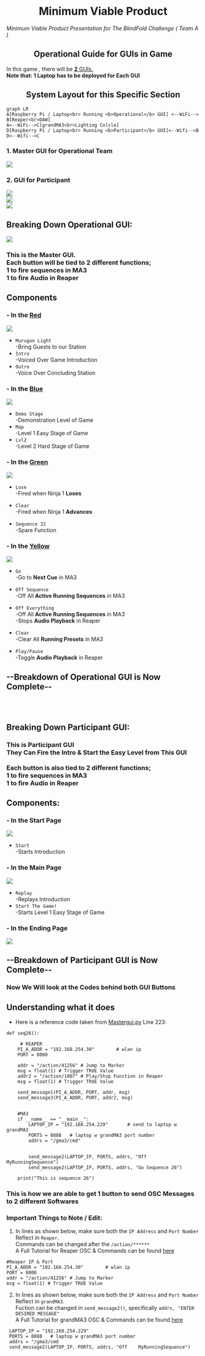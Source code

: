 <h1 align="center">
  Minimum Viable Product 
</h1>

<p align="center">

 <i align="center">Minimum Viable Product Presentation for The BlindFold Challenge ( Team A ) </i>
</p>

<h2 align="center">
  Operational Guide for GUIs in Game
</h2>
In this game , there will be <u><b>2</b> GUIs.</u><br>
<b>Note that: 1 Laptop has to be deployed for Each GUI</b>

<h2 align="center">
  System Layout for this Specific Section
</h2>

```mermaid
graph LR
A[Raspberry Pi / Laptop<br> Running <b>Operational</b> GUI] <--WiFi--> B[Reaper<br>DAW]
A<--WiFi-->C[grandMA3<br>Lighting Colsle]
D[Raspberry Pi / Laptop<br> Running <b>Participant</b> GUI]<--Wifi-->B
D<--Wifi-->C 
```
<h3>1. Master GUI for Operational Team <br></h3>
<img src="../diagrams/Master_GUI.png" > <br>
<h3>2. GUI for Participant<br></h3>
<img src="../diagrams/PlayerGUI_Start.png" > <br>
<img src="../diagrams/pgui_main.png" > <br>
<img src="../diagrams/pgui_end.png" > <br>

## Breaking Down Operational GUI:
<img src="../diagrams/Master_GUI_Annotated.png">

### This is the Master GUI.<br> Each button will be tied to 2 different functions;<br> 1 to fire sequences in MA3<br> 1 to fire Audio in Reaper
## Components
### - In the <u>Red</u>
<img src="../diagrams/Mgui-red.png"></img>
- `Murugan Light`<br>
-Bring Guests to our Station
- `Intro` <br>
-Voiced Over Game Introduction
- `Outro` <br> 
-Voice Over Concluding Station

### - In the <u>Blue</u>
<img src="../diagrams/Mgui_blue.png"></img>
- `Demo Stage`<br>
-Demonstration Level of Game
- `Map`<br>
 -Level 1 Easy Stage of Game
- `Lvl2`<br>
 -Level 2 Hard Stage of Game

### - In the <u>Green</u>
<img src="../diagrams/Mgui_green.png"></img>
- `Lose`<br>
-Fired when Ninja 1 <b>Loses</b>

- `Clear`<br>
-Fired when Ninja 1 <b>Advances</b>


- `Sequence 32`<br>
-Spare Function

### - In the <u>Yellow</u>
<img src="../diagrams/Mgui_yellow.png"></img>
- `Go`<br>
-Go to <b>Next Cue</b> in MA3

- `Off Sequence`<br>
-Off All<b> Active Running Sequences</b> in MA3

- `Off Everything`<br>
-Off All<b> Active Running Sequences</b> in MA3<br>
-Stops <b>Audio Playback</b> in Reaper

- `Clear`<br>
-Clear All <b>Running Presets</b> in MA3


- `Play/Pause`<br>
-Toggle <b>Audio Playback</b> in Reaper

## --Breakdown of Operational GUI is Now Complete--
<br>
<br>

## Breaking Down Participant GUI:
### This is Participant GUI<br> They Can Fire the Intro & Start the Easy Level from This GUI<br><br>Each button is also tied to 2 different functions;<br> 1 to fire sequences in MA3<br> 1 to fire Audio in Reaper
## Components:

### - In the Start Page
<img src = "../diagrams/PlayerGUI_Start.png"></img>
- `Start`<br>
-Starts Introduction 

### - In the Main Page
<img src = "../diagrams/pgui_main.png"></img>
- `Replay`<br>
-Replays Introduction
- `Start The Game!`<br>
-Starts Level 1 Easy Stage of Game

### - In the Ending Page
<img src = "../diagrams/pgui_end.png"></img>

## --Breakdown of Participant GUI is Now Complete--

### Now We Will look at the Codes behind both GUI Buttons

## Understanding what it does
* Here is a reference code taken from [Mastergui.py](./Mastergui.py)
Line 223:
```
def seq26():

     # REAPER
    PI_A_ADDR = "192.168.254.30"		# wlan ip
    PORT = 8000

    addr = "/action/41256" # Jump to Marker
    msg = float(1) # Trigger TRUE Value
    addr2 = "/action/1007" # Play/Stop Function in Reaper
    msg = float(1) # Trigger TRUE Value

    send_message1(PI_A_ADDR, PORT, addr, msg)
    send_message3(PI_A_ADDR, PORT, addr2, msg)


    #MA3
    if __name__ == "__main__":
        LAPTOP_IP = "192.168.254.229"		# send to laptop w grandMA3
        PORTS = 8888   # laptop w grandMA3 port number
        addrs = "/gma3/cmd"


        send_message2(LAPTOP_IP, PORTS, addrs, "Off MyRunningSequence")
        send_message2(LAPTOP_IP, PORTS, addrs, "Go Sequence 26")

    print("This is sequence 26")
```
### This is how we are able to get 1 button to send OSC Messages to 2 different Softwares<br>

### Important Things to Note / Edit:
1. In lines as shown below, make sure both the `IP Address` and `Port Number` Reflect in `Reaper`.<br>
Commands can be changed after the `/action/******`<br>
A Full Tutorial for Reaper OSC & Commands can be found [here](https://github.com/tl0wh/EGL314_Team-A_Project-Repository/blob/main/Backlog%202%20Sprint%201/Backlog2Sprint1.md)<br>


```
#Reaper IP & Port
PI_A_ADDR = "192.168.254.30"		# wlan ip 
PORT = 8000
addr = "/action/41256" # Jump to Marker
msg = float(1) # Trigger TRUE Value
```


2. In lines as shown below, make sure both the `IP Address` and `Port Number` Reflect in `grandMA3`.<br>
Fuction can be changed in  `send_message2()`, specifically  `addrs, "ENTER DESIRED MESSAGE"`<br>
A Full Tutorial for grandMA3 OSC & Commands can be found [here](https://github.com/tl0wh/EGL314_Team-A_Project-Repository/blob/main/Backlog2Sprint2/Setup_For_MA3/GrandMA3_OSC_setupguide.pdf)<br>

```
 LAPTOP_IP = "192.168.254.229"		
 PORTS = 8888   # laptop w grandMA3 port number
 addrs = "/gma3/cmd
 send_message2(LAPTOP_IP, PORTS, addrs, "Off    MyRunningSequence")
